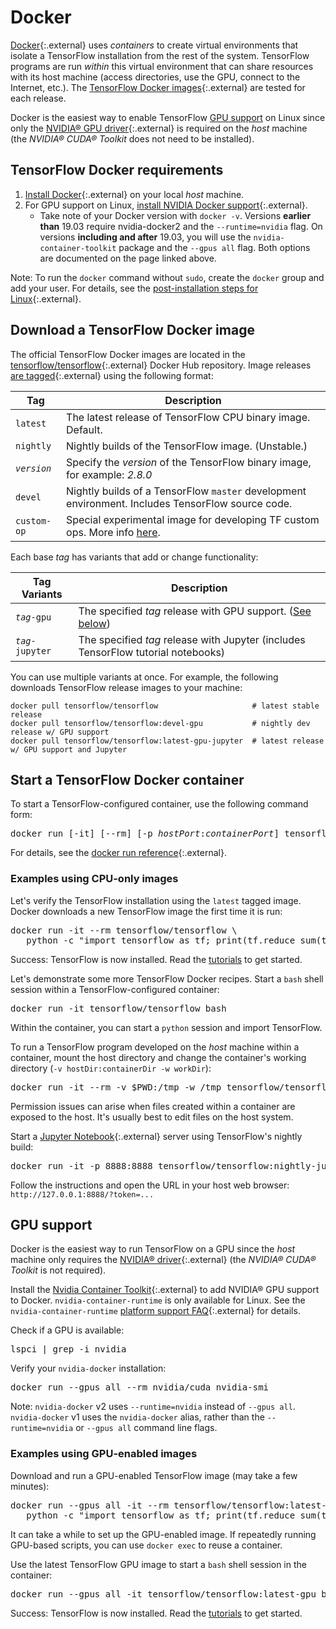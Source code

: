 # Docker

[Docker](https://docs.docker.com/install/){:.external} uses *containers* to
create virtual environments that isolate a TensorFlow installation from the rest
of the system. TensorFlow programs are run *within* this virtual environment that
can share resources with its host machine (access directories, use the GPU,
connect to the Internet, etc.). The
[TensorFlow Docker images](https://hub.docker.com/r/tensorflow/tensorflow/){:.external}
are tested for each release.

Docker is the easiest way to enable TensorFlow [GPU support](https://www.tensorflow.org/install/pip) on Linux since only the
[NVIDIA® GPU driver](https://github.com/NVIDIA/nvidia-docker/wiki/Frequently-Asked-Questions#how-do-i-install-the-nvidia-driver){:.external}
is required on the *host* machine (the *NVIDIA® CUDA® Toolkit* does not need to
be installed).


## TensorFlow Docker requirements

1. [Install Docker](https://docs.docker.com/install/){:.external} on
   your local *host* machine.
2. For GPU support on Linux, [install NVIDIA Docker support](https://github.com/NVIDIA/nvidia-docker){:.external}.
   * Take note of your Docker version with `docker -v`. Versions __earlier than__ 19.03 require nvidia-docker2 and the `--runtime=nvidia` flag. On versions __including and after__ 19.03, you will use the `nvidia-container-toolkit` package and the `--gpus all` flag. Both options are documented on the page linked above.

Note: To run the `docker` command without `sudo`, create the `docker` group and
add your user. For details, see the
[post-installation steps for Linux](https://docs.docker.com/install/linux/linux-postinstall/){:.external}.


## Download a TensorFlow Docker image

The official TensorFlow Docker images are located in the 
[tensorflow/tensorflow](https://hub.docker.com/r/tensorflow/tensorflow/){:.external}
Docker Hub repository. Image releases [are tagged](https://hub.docker.com/r/tensorflow/tensorflow/tags/){:.external}
using the following format:

| Tag         | Description                                                                                                          |
|-------------|----------------------------------------------------------------------------------------------------------------------|
| `latest`    | The latest release of TensorFlow CPU binary image. Default.                                                          |
| `nightly`   | Nightly builds of the TensorFlow image. (Unstable.)                                                                  |
| *`version`* | Specify the *version* of the TensorFlow binary image, for example\: *2.8.0*                                          |
| `devel`     | Nightly builds of a TensorFlow `master` development environment. Includes TensorFlow source code.                    |
| `custom-op` | Special experimental image for developing TF custom ops.  More info [here](https://github.com/tensorflow/custom-op). |

Each base *tag* has variants that add or change functionality:

| Tag Variants      | Description                                                                       |
| ---               | ---                                                                               |
| *`tag`*`-gpu`     | The specified *tag* release with GPU support. ([See below](#gpu_support))         |
| *`tag`*`-jupyter` | The specified *tag* release with Jupyter (includes TensorFlow tutorial notebooks) |

You can use multiple variants at once. For example, the following downloads
TensorFlow release images to your machine:

<pre class="devsite-click-to-copy prettyprint lang-bsh">
<code class="devsite-terminal">docker pull tensorflow/tensorflow                     # latest stable release</code>
<code class="devsite-terminal">docker pull tensorflow/tensorflow:devel-gpu           # nightly dev release w/ GPU support</code>
<code class="devsite-terminal">docker pull tensorflow/tensorflow:latest-gpu-jupyter  # latest release w/ GPU support and Jupyter</code>
</pre>


## Start a TensorFlow Docker container

To start a TensorFlow-configured container, use the following command form:

<pre class="devsite-terminal devsite-click-to-copy">
docker run [-it] [--rm] [-p <em>hostPort</em>:<em>containerPort</em>] tensorflow/tensorflow[:<em>tag</em>] [<em>command</em>]
</pre>

For details, see the [docker run reference](https://docs.docker.com/engine/reference/run/){:.external}.

### Examples using CPU-only images

Let's verify the TensorFlow installation using the `latest` tagged image. Docker
downloads a new TensorFlow image the first time it is run:

<pre class="devsite-terminal devsite-click-to-copy prettyprint lang-bsh">
docker run -it --rm tensorflow/tensorflow \
   python -c "import tensorflow as tf; print(tf.reduce_sum(tf.random.normal([1000, 1000])))"
</pre>

Success: TensorFlow is now installed. Read the [tutorials](../tutorials) to get started.

Let's demonstrate some more TensorFlow Docker recipes. Start a `bash` shell
session within a TensorFlow-configured container:

<pre class="devsite-terminal devsite-click-to-copy">
docker run -it tensorflow/tensorflow bash
</pre>

Within the container, you can start a `python` session and import TensorFlow.

To run a TensorFlow program developed on the *host* machine within a container,
mount the host directory and change the container's working directory
(`-v hostDir:containerDir -w workDir`):

<pre class="devsite-terminal devsite-click-to-copy prettyprint lang-bsh">
docker run -it --rm -v $PWD:/tmp -w /tmp tensorflow/tensorflow python ./script.py
</pre>

Permission issues can arise when files created within a container are exposed to
the host. It's usually best to edit files on the host system.

Start a [Jupyter Notebook](https://jupyter.org/){:.external} server using
TensorFlow's nightly build:

<pre class="devsite-terminal devsite-click-to-copy">
docker run -it -p 8888:8888 tensorflow/tensorflow:nightly-jupyter
</pre>

Follow the instructions and open the URL in your host web browser:
`http://127.0.0.1:8888/?token=...`


## GPU support

Docker is the easiest way to run TensorFlow on a GPU since the *host* machine
only requires the [NVIDIA® driver](https://github.com/NVIDIA/nvidia-docker/wiki/Frequently-Asked-Questions#how-do-i-install-the-nvidia-driver){:.external}
(the *NVIDIA® CUDA® Toolkit* is not required).

Install the [Nvidia Container Toolkit](https://github.com/NVIDIA/nvidia-docker/blob/master/README.md#quickstart){:.external} 
to add NVIDIA® GPU support to Docker. `nvidia-container-runtime` is only
available for Linux. See the `nvidia-container-runtime` 
[platform support FAQ](https://github.com/NVIDIA/nvidia-docker/wiki/Frequently-Asked-Questions#platform-support){:.external}
for details.

Check if a GPU is available:

<pre class="devsite-terminal devsite-click-to-copy">
lspci | grep -i nvidia
</pre>

Verify your `nvidia-docker` installation:

<pre class="devsite-terminal devsite-click-to-copy">
docker run --gpus all --rm nvidia/cuda nvidia-smi
</pre>

Note: `nvidia-docker` v2 uses `--runtime=nvidia` instead of `--gpus all`. `nvidia-docker` v1 uses the `nvidia-docker` alias, 
rather than the `--runtime=nvidia` or `--gpus all` command line flags.

### Examples using GPU-enabled images

Download and run a GPU-enabled TensorFlow image (may take a few minutes):

<pre class="devsite-terminal devsite-click-to-copy prettyprint lang-bsh">
docker run --gpus all -it --rm tensorflow/tensorflow:latest-gpu \
   python -c "import tensorflow as tf; print(tf.reduce_sum(tf.random.normal([1000, 1000])))"
</pre>

It can take a while to set up the GPU-enabled image. If repeatedly running
GPU-based scripts, you can use `docker exec` to reuse a container.

Use the latest TensorFlow GPU image to start a `bash` shell session in the container:

<pre class="devsite-terminal devsite-click-to-copy">
docker run --gpus all -it tensorflow/tensorflow:latest-gpu bash
</pre>

Success: TensorFlow is now installed. Read the [tutorials](../tutorials) to get
started.
